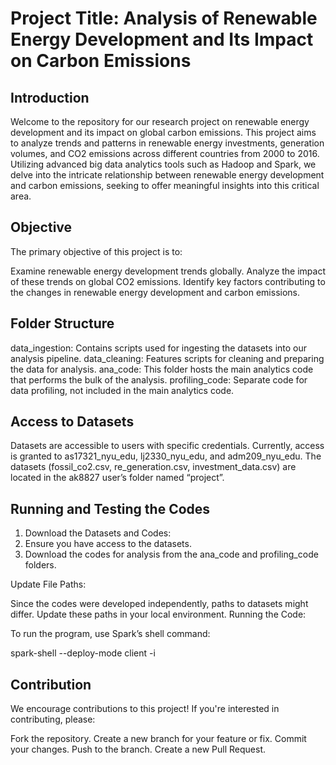 # Project Title: Analysis of Renewable Energy Development and Its Impact on Carbon Emissions

## Introduction
Welcome to the repository for our research project on renewable energy development and its impact on global carbon emissions. This project aims to analyze trends and patterns in renewable energy investments, generation volumes, and CO2 emissions across different countries from 2000 to 2016. Utilizing advanced big data analytics tools such as Hadoop and Spark, we delve into the intricate relationship between renewable energy development and carbon emissions, seeking to offer meaningful insights into this critical area.

## Objective
The primary objective of this project is to:

Examine renewable energy development trends globally.
Analyze the impact of these trends on global CO2 emissions.
Identify key factors contributing to the changes in renewable energy development and carbon emissions.

## Folder Structure
data_ingestion: Contains scripts used for ingesting the datasets into our analysis pipeline.
data_cleaning: Features scripts for cleaning and preparing the data for analysis.
ana_code: This folder hosts the main analytics code that performs the bulk of the analysis.
profiling_code: Separate code for data profiling, not included in the main analytics code.

## Access to Datasets
Datasets are accessible to users with specific credentials. Currently, access is granted to as17321_nyu_edu, lj2330_nyu_edu, and adm209_nyu_edu. The datasets (fossil_co2.csv, re_generation.csv, investment_data.csv) are located in the ak8827 user’s folder named “project”.

## Running and Testing the Codes
1. Download the Datasets and Codes:
2. Ensure you have access to the datasets.
3. Download the codes for analysis from the ana_code and profiling_code folders.

Update File Paths:

Since the codes were developed independently, paths to datasets might differ. Update these paths in your local environment.
Running the Code:

To run the program, use Spark’s shell command:

spark-shell --deploy-mode client -i <name of the scala file>

## Contribution
We encourage contributions to this project! If you're interested in contributing, please:

Fork the repository.
Create a new branch for your feature or fix.
Commit your changes.
Push to the branch.
Create a new Pull Request.
